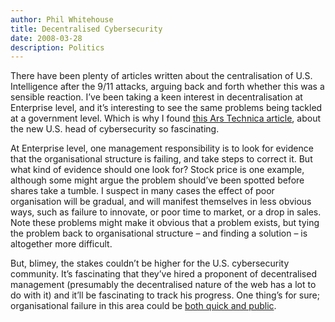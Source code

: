 ```yaml
---
author: Phil Whitehouse
title: Decentralised Cybersecurity
date: 2008-03-28
description: Politics
---
```

There have been plenty of articles written about the centralisation of U.S. Intelligence after the 9/11 attacks, arguing back and forth whether this was a sensible reaction. I’ve been taking a keen interest in decentralisation at Enterprise level, and it’s interesting to see the same problems being tackled at a government level. Which is why I found [this Ars Technica article](http://arstechnica.com/news.ars/post/20080328-meet-the-new-us-cybersecurity-czar.html), about the new U.S. head of cybersecurity so fascinating.

At Enterprise level, one management responsibility is to look for evidence that the organisational structure is failing, and take steps to correct it. But what kind of evidence should one look for? Stock price is one example, although some might argue the problem should’ve been spotted before shares take a tumble. I suspect in many cases the effect of poor organisation will be gradual, and will manifest themselves in less obvious ways, such as failure to innovate, or poor time to market, or a drop in sales. Note these problems might make it obvious that a problem exists, but tying the problem back to organisational structure – and finding a solution – is altogether more difficult.

But, blimey, the stakes couldn’t be higher for the U.S. cybersecurity community. It’s fascinating that they’ve hired a proponent of decentralised management (presumably the decentralised nature of the web has a lot to do with it) and it’ll be fascinating to track his progress. One thing’s for sure; organisational failure in this area could be [both quick and public](http://www.wired.com/politics/security/magazine/15-09/ff_estonia).
